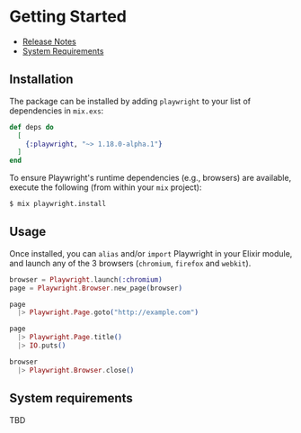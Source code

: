 # Getting Started

- [Release Notes](/basics-release-notes.html)
- [System Requirements](#system-requirements)

## Installation

The package can be installed by adding `playwright` to your list of dependencies in `mix.exs`:

```elixir
def deps do
  [
    {:playwright, "~> 1.18.0-alpha.1"}
  ]
end
```

To ensure Playwright's runtime dependencies (e.g., browsers) are available, execute the following (from within your `mix` project):

```bash
$ mix playwright.install
```

## Usage

Once installed, you can `alias` and/or `import` Playwright in your Elixir module, and launch any of the 3 browsers (`chromium`, `firefox` and `webkit`).

```elixir
browser = Playwright.launch(:chromium)
page = Playwright.Browser.new_page(browser)

page
  |> Playwright.Page.goto("http://example.com")

page
  |> Playwright.Page.title()
  |> IO.puts()

browser
  |> Playwright.Browser.close()
```

## System requirements

TBD
